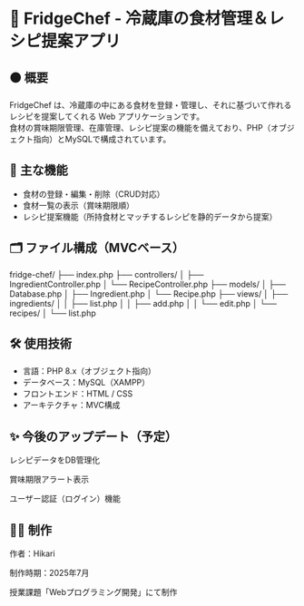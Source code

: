 # 🧊 FridgeChef - 冷蔵庫の食材管理＆レシピ提案アプリ

## 🟠 概要
FridgeChef は、冷蔵庫の中にある食材を登録・管理し、それに基づいて作れるレシピを提案してくれる Web アプリケーションです。  
食材の賞味期限管理、在庫管理、レシピ提案の機能を備えており、PHP（オブジェクト指向）とMySQLで構成されています。



## 🎋 主な機能

- 食材の登録・編集・削除（CRUD対応）
- 食材一覧の表示（賞味期限順）
- レシピ提案機能（所持食材とマッチするレシピを静的データから提案）


## 🗂️ ファイル構成（MVCベース）
fridge-chef/
├── index.php
├── controllers/
│ ├── IngredientController.php
│ └── RecipeController.php
├── models/
│ ├── Database.php
│ ├── Ingredient.php
│ └── Recipe.php
├── views/
│ ├── ingredients/
│ │ ├── list.php
│ │ ├── add.php
│ │ └── edit.php
│ └── recipes/
│ └── list.php


## 🛠️ 使用技術

- 言語：PHP 8.x（オブジェクト指向）
- データベース：MySQL（XAMPP）
- フロントエンド：HTML / CSS 
- アーキテクチャ：MVC構成

##  ✨ 今後のアップデート（予定）
レシピデータをDB管理化

賞味期限アラート表示

ユーザー認証（ログイン）機能



## 👩‍💻 制作
作者：Hikari

制作時期：2025年7月

授業課題「Webプログラミング開発」にて制作
